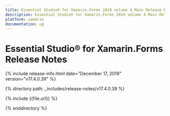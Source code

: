 ```yaml
---
title: Essential Studio® for Xamarin.Forms 2019 volume 4 Main Release Release Notes  
description: Essential Studio® for Xamarin.Forms 2019 volume 4 Main Release Release Notes  
platform: xamarin
documentation: ug
---
```


# Essential Studio® for Xamarin.Forms  Release Notes  

{% include release-info.html date="December 17, 2019"  version="v17.4.0.39" %} 


{% directory path: _includes/release-notes/v17.4.0.39 %}

{% include {{file.url}} %}

{% enddirectory %}